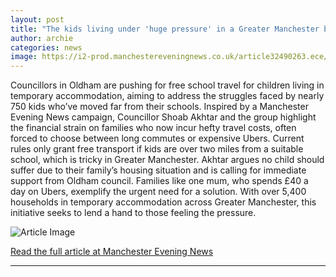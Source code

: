 ```yaml
---
layout: post
title: "The kids living under 'huge pressure' in a Greater Manchester borough"
author: archie
categories: news
image: https://i2-prod.manchestereveningnews.co.uk/article32490263.ece/ALTERNATES/s1200/0_KBP07055_1JPG.jpg
---
```

Councillors in Oldham are pushing for free school travel for children living in temporary accommodation, aiming to address the struggles faced by nearly 750 kids who’ve moved far from their schools. Inspired by a Manchester Evening News campaign, Councillor Shoab Akhtar and the group highlight the financial strain on families who now incur hefty travel costs, often forced to choose between long commutes or expensive Ubers. Current rules only grant free transport if kids are over two miles from a suitable school, which is tricky in Greater Manchester. Akhtar argues no child should suffer due to their family’s housing situation and is calling for immediate support from Oldham council. Families like one mum, who spends £40 a day on Ubers, exemplify the urgent need for a solution. With over 5,400 households in temporary accommodation across Greater Manchester, this initiative seeks to lend a hand to those feeling the pressure.

![Article Image](https://i2-prod.manchestereveningnews.co.uk/article32490263.ece/ALTERNATES/s1200/0_KBP07055_1JPG.jpg)

[Read the full article at Manchester Evening News](https://www.manchestereveningnews.co.uk/news/greater-manchester-news/kids-living-under-huge-pressure-32490241)

---
